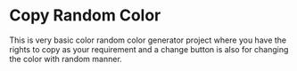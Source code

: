 # Copy Random Color
This is very basic color random color generator project where you have the rights to copy as your requirement and a change button is also for changing the color with random manner.
